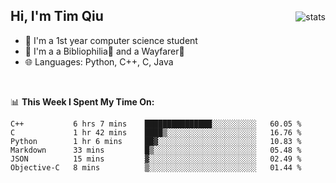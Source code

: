 <p>
<img src="https://github-readme-stats.vercel.app/api?username=qyxtim&show_icons=true&theme=onedark" alt="stats" align="right" style="padding-top:20px"/>
</p>

## Hi, I'm Tim Qiu

- 🔭 I'm a 1st year computer science student
- 🌱 I'm a a Bibliophilia📕 and a Wayfarer🚶
- 🌐 Languages: Python, C++, C, Java

<br>

📊 **This Week I Spent My Time On:**
<!--START_SECTION:waka-->

```text
C++           6 hrs 7 mins    ███████████████░░░░░░░░░░   60.05 %
C             1 hr 42 mins    ████▒░░░░░░░░░░░░░░░░░░░░   16.76 %
Python        1 hr 6 mins     ██▓░░░░░░░░░░░░░░░░░░░░░░   10.83 %
Markdown      33 mins         █▒░░░░░░░░░░░░░░░░░░░░░░░   05.48 %
JSON          15 mins         ▓░░░░░░░░░░░░░░░░░░░░░░░░   02.49 %
Objective-C   8 mins          ▒░░░░░░░░░░░░░░░░░░░░░░░░   01.44 %
```

<!--END_SECTION:waka-->

